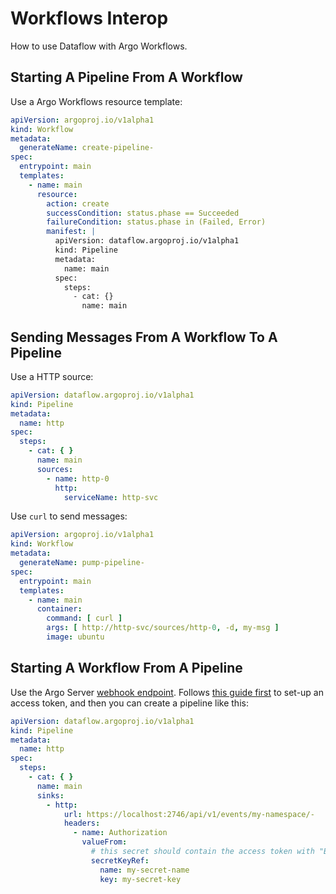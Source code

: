 # Workflows Interop

How to use Dataflow with Argo Workflows.

## Starting A Pipeline From A Workflow

Use a Argo Workflows resource template:

```yaml
apiVersion: argoproj.io/v1alpha1
kind: Workflow
metadata:
  generateName: create-pipeline-
spec:
  entrypoint: main
  templates:
    - name: main
      resource:
        action: create
        successCondition: status.phase == Succeeded
        failureCondition: status.phase in (Failed, Error)
        manifest: |
          apiVersion: dataflow.argoproj.io/v1alpha1
          kind: Pipeline
          metadata:
            name: main
          spec:
            steps:
              - cat: {}
                name: main
```

## Sending Messages From A Workflow To A Pipeline

Use a HTTP source:

```yaml
apiVersion: dataflow.argoproj.io/v1alpha1
kind: Pipeline
metadata:
  name: http
spec:
  steps:
    - cat: { }
      name: main
      sources:
        - name: http-0
          http:
            serviceName: http-svc
```

Use `curl` to send messages:

```yaml
apiVersion: argoproj.io/v1alpha1
kind: Workflow
metadata:
  generateName: pump-pipeline-
spec:
  entrypoint: main
  templates:
    - name: main
      container:
        command: [ curl ]
        args: [ http://http-svc/sources/http-0, -d, my-msg ]
        image: ubuntu
```

## Starting A Workflow From A Pipeline

Use the Argo Server [webhook endpoint](https://argoproj.github.io/argo-workflows/webhooks/).
Follows [this guide first](https://argoproj.github.io/argo-workflows/submit-workflow-via-automation/) to set-up an
access token, and then you can create a pipeline like this:

```yaml
apiVersion: dataflow.argoproj.io/v1alpha1
kind: Pipeline
metadata:
  name: http
spec:
  steps:
    - cat: { }
      name: main
      sinks:
        - http:
            url: https://localhost:2746/api/v1/events/my-namespace/-
            headers:
              - name: Authorization
                valueFrom:
                  # this secret should contain the access token with "Bearer " prefix
                  secretKeyRef:
                    name: my-secret-name
                    key: my-secret-key
```
